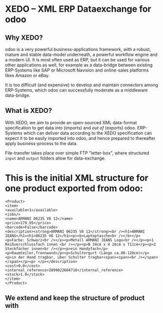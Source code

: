 # XEDO – XML ERP Dataexchange for odoo

## Why XEDO?

odoo is a very powerful business-applications framework, with a robust, mature and stable data-model underneath, a powerful workflow engine and a modern UI. It is most often used as ERP, but it can be used for various other applications as well, for example as a data-bridge between existing ERP-Systems like SAP or Microsoft Navision and online-sales platforms likes Amazon or eBay.

It is too difficult (and expensive) to develop and maintain connectors among ERP-Systems, which odoo can successfully moderate as a middleware data-bridge.

## What is XEDO?

With XEDO, we aim to provide an open-sourced XML data-format specification to get data _into_ (imports) and _out of_ (exports) odoo. ERP-Systems which can deliver data according to the XEDO specification can expect it to be easily imported into odoo, and hence prepared to thereafter apply business-process to the data.

File-transfer takes place over simple FTP "letter-box", where structured `input` and `output` folders allow for data-exchange.

# This is the initial XML structure for one product exported from odoo:
```
<Product>
<item>
<available>1</available>
<isbn/>
<name>ARMANI 06235 V8 12</name>
<price>179.95</price>
<barcode>False</barcode>
<description><strong>ARMANI 06235 V8 12</strong><br /><h1>ARMANI JEANS</h1><h1>06235 V8 12</h1><p><b>Laptoptasche<br /></b></p><p>Farbe: Schwarz<br /></p><p>Metall ARMANI JEANS Logo<br /></p><p>1 Reißverschlussfach innen <br /></p><p>B 34cm x H 26cm x T11cm</p><p>2 Steckfächer innen<br /></p><p>ein Handyfach</p><p>Raumteiler,Trennwand</p><p>Schultergurt (Länge ca.80-120cm)</p><p>in der Hand tragbar, über Schulter tragbar<span><span><br /></span></span></p><p> </p></description>
<cost>0.0</cost>
<internal_reference>2899022604710</internal_reference>
<stock>1.0</stock>
</item>
</Product>
```
## We extend and keep the structure of product with <item>